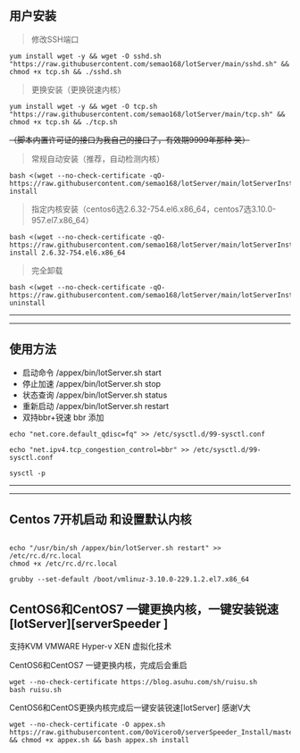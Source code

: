 ## 用户安装  

 > 修改SSH端口
```
yum install wget -y && wget -O sshd.sh "https://raw.githubusercontent.com/semao168/lotServer/main/sshd.sh" && chmod +x tcp.sh && ./sshd.sh
```



 > 更换安装（更换锐速内核）
```
yum install wget -y && wget -O tcp.sh "https://raw.githubusercontent.com/semao168/lotServer/main/tcp.sh" && chmod +x tcp.sh && ./tcp.sh
```

  


 ~~（脚本内置许可证的接口为我自己的接口了，有效期9999年那种 笑）~~
 > 常规自动安装（推荐，自动检测内核）
```
bash <(wget --no-check-certificate -qO-  https://raw.githubusercontent.com/semao168/lotServer/main/lotServerInstall.sh) install
```

 > 指定内核安装（centos6选2.6.32-754.el6.x86_64，centos7选3.10.0-957.el7.x86_64）
```
bash <(wget --no-check-certificate -qO-  https://raw.githubusercontent.com/semao168/lotServer/main/lotServerInstall.sh) install 2.6.32-754.el6.x86_64
```

 > 完全卸载
```
bash <(wget --no-check-certificate -qO-  https://raw.githubusercontent.com/semao168/lotServer/main/lotServerInstall.sh) uninstall
```
***
***
## 使用方法
- 启动命令 /appex/bin/lotServer.sh start
- 停止加速 /appex/bin/lotServer.sh stop
- 状态查询 /appex/bin/lotServer.sh status
- 重新启动 /appex/bin/lotServer.sh restart
- 双持bbr+锐速
bbr 添加
```
echo "net.core.default_qdisc=fq" >> /etc/sysctl.d/99-sysctl.conf

echo "net.ipv4.tcp_congestion_control=bbr" >> /etc/sysctl.d/99-sysctl.conf

sysctl -p
```

***
***
## Centos 7开机启动  和设置默认内核
```

echo "/usr/bin/sh /appex/bin/lotServer.sh restart" >> /etc/rc.d/rc.local
chmod +x /etc/rc.d/rc.local

grubby --set-default /boot/vmlinuz-3.10.0-229.1.2.el7.x86_64
```

## CentOS6和CentOS7 一键更换内核，一键安装锐速[lotServer][serverSpeeder ]

 支持KVM VMWARE Hyper-v XEN 虚拟化技术

CentOS6和CentOS7 一键更换内核，完成后会重启
```
wget --no-check-certificate https://blog.asuhu.com/sh/ruisu.sh
bash ruisu.sh
```
CentOS6和CentOS更换内核完成后一键安装锐速[lotServer]  感谢V大
```
wget --no-check-certificate -O appex.sh https://raw.githubusercontent.com/0oVicero0/serverSpeeder_Install/master/appex.sh && chmod +x appex.sh && bash appex.sh install
```